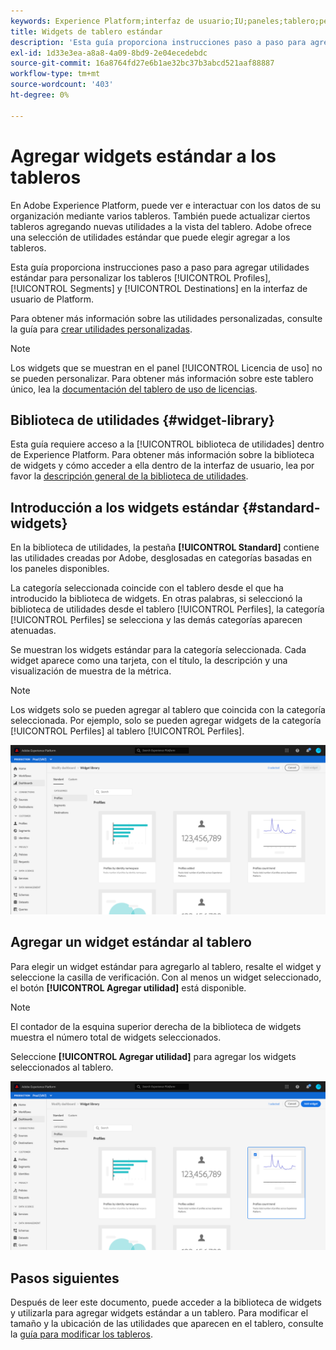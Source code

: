 ```yaml
---
keywords: Experience Platform;interfaz de usuario;IU;paneles;tablero;perfiles;segmentos;destinos;uso de licencias
title: Widgets de tablero estándar
description: 'Esta guía proporciona instrucciones paso a paso para agregar widgets estándar a los tableros de Adobe Experience Platform. '
exl-id: 1d33e3ea-a8a8-4a09-8bd9-2e04ecedebdc
source-git-commit: 16a8764fd27e6b1ae32bc37b3abcd521aaf88887
workflow-type: tm+mt
source-wordcount: '403'
ht-degree: 0%

---
```


# Agregar widgets estándar a los tableros

En Adobe Experience Platform, puede ver e interactuar con los datos de su organización mediante varios tableros. También puede actualizar ciertos tableros agregando nuevas utilidades a la vista del tablero. Adobe ofrece una selección de utilidades estándar que puede elegir agregar a los tableros.

Esta guía proporciona instrucciones paso a paso para agregar utilidades estándar para personalizar los tableros [!UICONTROL Profiles], [!UICONTROL Segments] y [!UICONTROL Destinations] en la interfaz de usuario de Platform.

Para obtener más información sobre las utilidades personalizadas, consulte la guía para [crear utilidades personalizadas](custom-widgets.md).

>[!NOTE]
>
>Los widgets que se muestran en el panel [!UICONTROL Licencia de uso] no se pueden personalizar. Para obtener más información sobre este tablero único, lea la [documentación del tablero de uso de licencias](../guides/license-usage.md).

## Biblioteca de utilidades {#widget-library}

Esta guía requiere acceso a la [!UICONTROL biblioteca de utilidades] dentro de Experience Platform. Para obtener más información sobre la biblioteca de widgets y cómo acceder a ella dentro de la interfaz de usuario, lea por favor la [descripción general de la biblioteca de utilidades](widget-library.md).

## Introducción a los widgets estándar {#standard-widgets}

En la biblioteca de utilidades, la pestaña **[!UICONTROL Standard]** contiene las utilidades creadas por Adobe, desglosadas en categorías basadas en los paneles disponibles.

La categoría seleccionada coincide con el tablero desde el que ha introducido la biblioteca de widgets. En otras palabras, si seleccionó la biblioteca de utilidades desde el tablero [!UICONTROL Perfiles], la categoría [!UICONTROL Perfiles] se selecciona y las demás categorías aparecen atenuadas.

Se muestran los widgets estándar para la categoría seleccionada. Cada widget aparece como una tarjeta, con el título, la descripción y una visualización de muestra de la métrica.

>[!NOTE]
>
>Los widgets solo se pueden agregar al tablero que coincida con la categoría seleccionada. Por ejemplo, solo se pueden agregar widgets de la categoría [!UICONTROL Perfiles] al tablero [!UICONTROL Perfiles].

![](../images/customization/standard-widgets.png)

## Agregar un widget estándar al tablero

Para elegir un widget estándar para agregarlo al tablero, resalte el widget y seleccione la casilla de verificación. Con al menos un widget seleccionado, el botón **[!UICONTROL Agregar utilidad]** está disponible.

>[!NOTE]
>
>El contador de la esquina superior derecha de la biblioteca de widgets muestra el número total de widgets seleccionados.

Seleccione **[!UICONTROL Agregar utilidad]** para agregar los widgets seleccionados al tablero.

![](../images/customization/add-widget.png)

## Pasos siguientes

Después de leer este documento, puede acceder a la biblioteca de widgets y utilizarla para agregar widgets estándar a un tablero. Para modificar el tamaño y la ubicación de las utilidades que aparecen en el tablero, consulte la [guía para modificar los tableros](modify.md).

